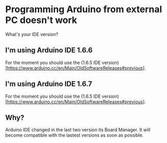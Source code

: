 # Programming Arduino from external PC doesn't work
What's your IDE version?

## I'm using Arduino IDE 1.6.6
For the moment you should use the (1.6.5 IDE version)[https://www.arduino.cc/en/Main/OldSoftwareReleases#previous].

## I'm using Arduino IDE 1.6.7
For the moment you should use the (1.6.5 IDE version)[https://www.arduino.cc/en/Main/OldSoftwareReleases#previous].

## Why?
Arduino IDE changed in the last two version its Board Manager. It will become compatible with the lastest versions as soon as possible.
